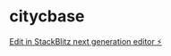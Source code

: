 # citycbase

[Edit in StackBlitz next generation editor ⚡️](https://stackblitz.com/~/github.com/meapps/citycbase)